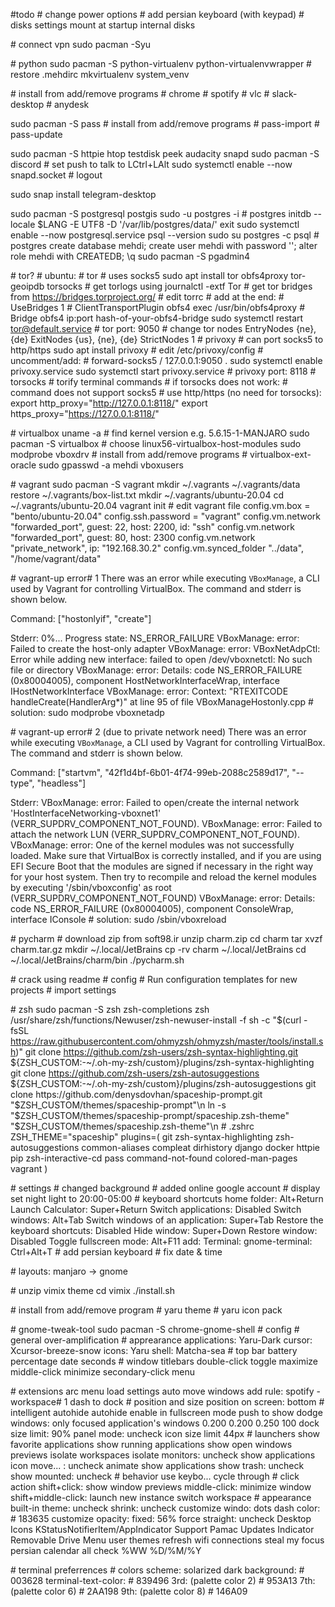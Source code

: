 #todo 
\# change power options
\# add persian keyboard (with keypad)
\# disks settings
 mount at startup internal disks

\# connect vpn
sudo pacman -Syu

\# python
sudo pacman -S python-virtualenv python-virtualenvwrapper
\# restore .mehdirc
mkvirtualenv system_venv

\# install from add/remove programs
\# chrome
\# spotify
\# vlc
\# slack-desktop
\# anydesk

sudo pacman -S pass
\# install from add/remove programs
\# pass-import
\# pass-update

sudo pacman -S httpie htop testdisk peek audacity snapd
sudo pacman -S discord  \# set push to talk to LCtrl+LAlt
sudo systemctl enable --now snapd.socket \# logout

sudo snap install telegram-desktop

sudo pacman -S postgresql postgis
sudo -u postgres -i
 \# postgres
 initdb --locale $LANG -E UTF8 -D '/var/lib/postgres/data/'
 exit
sudo systemctl enable --now postgresql.service
psql --version
sudo su postgres -c psql
 \# postgres
 create database mehdi;
 create user mehdi with password '';
 alter role mehdi with CREATEDB;
 \q
sudo pacman -S pgadmin4

\# tor?
\# ubuntu:
\# tor \# uses socks5
sudo apt install tor obfs4proxy tor-geoipdb torsocks
\# get torlogs using journalctl -extf Tor
\# get tor bridges from https://bridges.torproject.org/
\# edit torrc
 \# add at the end:
  \# UseBridges 1
  \# ClientTransportPlugin obfs4 exec /usr/bin/obfs4proxy
  \# Bridge obfs4 ip:port hash-of-your-obfs4-bridge
  sudo systemctl restart tor@default.service
\# tor port: 9050
\# change tor nodes
 EntryNodes {ne}, {de}
 ExitNodes {us}, {ne}, {de}
 StrictNodes 1
\# privoxy \# can port socks5 to http/https
sudo apt install privoxy
\# edit /etc/privoxy/config
 \# uncomment/add:
  \# forward-socks5 / 127.0.0.1:9050 .
sudo systemctl enable privoxy.service
sudo systemctl start privoxy.service
\# privoxy port: 8118
\# torsocks \# torify terminal commands
\# if torsocks does not work:
 \# command does not support socks5
 \# use http/https (no need for torsocks):
  export http_proxy="http://127.0.0.1:8118/"
  export https_proxy="https://127.0.0.1:8118/"

\# virtualbox
uname -a \# find kernel version e.g. 5.6.15-1-MANJARO
sudo pacman -S virtualbox \# choose linux56-virtualbox-host-modules
sudo modprobe vboxdrv
\# install from add/remove programs
\# virtualbox-ext-oracle
sudo gpasswd -a mehdi vboxusers

\# vagrant
sudo pacman -S vagrant
mkdir ~/.vagrants ~/.vagrants/data
restore ~/.vagrants/box-list.txt
mkdir ~/.vagrants/ubuntu-20.04
cd ~/.vagrants/ubuntu-20.04
vagrant init
 \# edit vagrant file
 config.vm.box = "bento/ubuntu-20.04"
 config.ssh.password = "vagrant"
 config.vm.network "forwarded_port", guest: 22, host: 2200, id: "ssh"
 config.vm.network "forwarded_port", guest: 80, host: 2300
 config.vm.network "private_network", ip: "192.168.30.2"
 config.vm.synced_folder "../data", "/home/vagrant/data"

\# vagrant-up error\# 1
 There was an error while executing `VBoxManage`, a CLI used by Vagrant
 for controlling VirtualBox. The command and stderr is shown below.

 Command: ["hostonlyif", "create"]

 Stderr: 0%...
 Progress state: NS_ERROR_FAILURE
 VBoxManage: error: Failed to create the host-only adapter
 VBoxManage: error: VBoxNetAdpCtl: Error while adding new interface: failed to open /dev/vboxnetctl: No such file or directory
 VBoxManage: error: Details: code NS_ERROR_FAILURE (0x80004005), component HostNetworkInterfaceWrap, interface IHostNetworkInterface
 VBoxManage: error: Context: "RTEXITCODE handleCreate(HandlerArg*)" at line 95 of file VBoxManageHostonly.cpp
 \# solution:
  sudo modprobe vboxnetadp

\# vagrant-up error\# 2 (due to private network need)
 There was an error while executing `VBoxManage`, a CLI used by Vagrant
 for controlling VirtualBox. The command and stderr is shown below.

 Command: ["startvm", "42f1d4bf-6b01-4f74-99eb-2088c2589d17", "--type", "headless"]

 Stderr: VBoxManage: error: Failed to open/create the internal network 'HostInterfaceNetworking-vboxnet1' (VERR_SUPDRV_COMPONENT_NOT_FOUND).
 VBoxManage: error: Failed to attach the network LUN (VERR_SUPDRV_COMPONENT_NOT_FOUND).
 VBoxManage: error: One of the kernel modules was not successfully loaded. Make sure that VirtualBox is correctly installed, and if you are using EFI Secure Boot that the modules are signed if necessary in the right way for your host system.  Then try to recompile and reload the kernel modules by executing '/sbin/vboxconfig' as root (VERR_SUPDRV_COMPONENT_NOT_FOUND)
 VBoxManage: error: Details: code NS_ERROR_FAILURE (0x80004005), component ConsoleWrap, interface IConsole
 \# solution:
  sudo /sbin/vboxreload
  
\# pycharm
 \# download zip from soft98.ir
 unzip charm.zip
 cd charm
 tar xvzf charm.tar.gz
 mkdir ~/.local/JetBrains
 cp -rv charm ~/.local/JetBrains
 cd ~/.local/JetBrains/charm/bin
 ./pycharm.sh

 \# crack using readme
 \# config
  \# Run configuration templates for new projects
  \# import settings

\# zsh
sudo pacman -S zsh zsh-completions
zsh /usr/share/zsh/functions/Newuser/zsh-newuser-install -f
sh -c "$(curl -fsSL https://raw.githubusercontent.com/ohmyzsh/ohmyzsh/master/tools/install.sh)"
git clone https://github.com/zsh-users/zsh-syntax-highlighting.git ${ZSH_CUSTOM:-~/.oh-my-zsh/custom}/plugins/zsh-syntax-highlighting
git clone https://github.com/zsh-users/zsh-autosuggestions ${ZSH_CUSTOM:-~/.oh-my-zsh/custom}/plugins/zsh-autosuggestions
git clone https://github.com/denysdovhan/spaceship-prompt.git "$ZSH_CUSTOM/themes/spaceship-prompt"\n
ln -s "$ZSH_CUSTOM/themes/spaceship-prompt/spaceship.zsh-theme" "$ZSH_CUSTOM/themes/spaceship.zsh-theme"\n
\# .zshrc
 ZSH_THEME="spaceship"
 plugins=(
	git
	zsh-syntax-highlighting
	zsh-autosuggestions
	common-aliases
	compleat
	dirhistory
	django
	docker
	httpie
	pip
	zsh-interactive-cd
	pass
	command-not-found
	colored-man-pages
	vagrant
 )

\# settings
 \# changed background
 \# added online google account
 \# display
  set night light to 20:00-05:00
 \# keyboard shortcuts
  home folder: Alt+Return
  Launch Calculator: Super+Return
  Switch applications: Disabled
  Switch windows: Alt+Tab
  Switch windows of an application: Super+Tab
  Restore the keyboard shortcuts: Disabled
  Hide window: Super+Down
  Restore window: Disabled
  Toggle fullscreen mode: Alt+F11
  add: Terminal: gnome-terminal: Ctrl+Alt+T
 \# add persian keyboard
 \# fix date & time
 
\# layouts: manjaro -> gnome

\# unzip vimix theme
cd vimix
./install.sh

\# install from add/remove program
\# yaru theme
\# yaru icon pack

\# gnome-tweak-tool
sudo pacman -S chrome-gnome-shell
 \# config
  \# general
   over-amplification
  \# apprearance
   applications: Yaru-Dark
   cursor: Xcursor-breeze-snow
   icons: Yaru
   shell: Matcha-sea
  \# top bar
   battery percentage
   date
   seconds
  \# window titlebars
   double-click toggle maximize
   middle-click minimize
   secondary-click menu

\# extensions
 arc menu
  load settings
 auto move windows
  add rule: spotify - workspace\# 1
  dash to dock
  \# position and size
   position on screen: bottom
   \# intelligent autohide
    autohide
    enable in fullscreen mode
    push to show
    dodge windows: only focused application's windows
    0.200
    0.200
    0.250
    100
   dock size limit: 90%
   panel mode: uncheck
   icon size limit 44px
  \# launchers
   show favorite applications
   show running applications
   show open windows previews
   isolate workspaces
   isolate monitors: uncheck
   show applications icon
   move... : uncheck
   animate show applications
   show trash: uncheck
   show mounted: uncheck
  \# behavior
   use keybo...
   cycle through
   \# click action
    shift+click: show window previews
    middle-click: minimize window
    shift+middle-click: launch new instance
   switch workspace
  \# appearance
   built-in theme: uncheck
   shrink: uncheck
   customize windo: dots
   dash color: \# 183635
   customize opacity: fixed: 56%
   force straight: uncheck
 Desktop Icons
 KStatusNotifierItem/AppIndicator Support
 Pamac Updates Indicator
 Removable Drive Menu
 user themes
 refresh wifi connections
 steal my focus
 persian calendar
  all check
  %WW   %D/%M/%Y

\# terminal preferrences
 \# colors
 scheme: solarized dark
 background: \# 003628
 terminal-text-color: \# 839496
 3rd: (palette color 2) \# 953A13
 7th: (palette color 6) \# 2AA198
 9th: (palette color 8) \# 146A09

